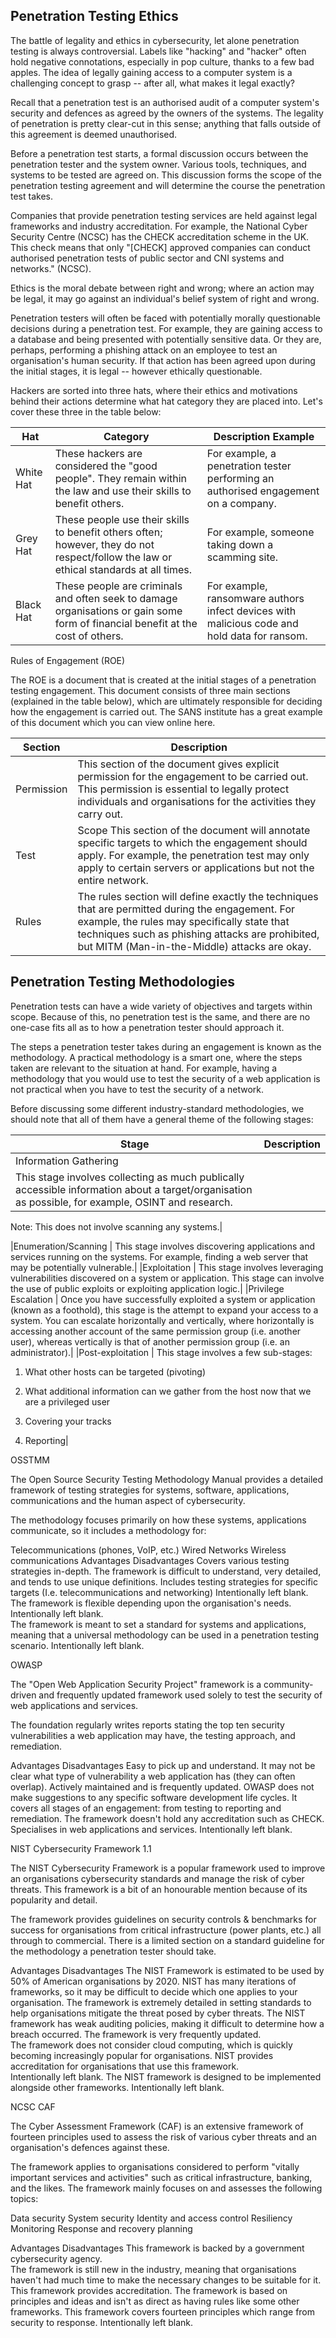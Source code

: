 ## Penetration Testing Ethics
The battle of legality and ethics in cybersecurity, let alone penetration testing is always controversial. Labels like "hacking" and "hacker" often hold negative connotations, especially in pop culture, thanks to a few bad apples. The idea of legally gaining access to a computer system is a challenging concept to grasp -- after all, what makes it legal exactly?

Recall that a penetration test is an authorised audit of a computer system's security and defences as agreed by the owners of the systems. The legality of penetration is pretty clear-cut in this sense; anything that falls outside of this agreement is deemed unauthorised.

Before a penetration test starts, a formal discussion occurs between the penetration tester and the system owner. Various tools, techniques, and systems to be tested are agreed on. This discussion forms the scope of the penetration testing agreement and will determine the course the penetration test takes.

Companies that provide penetration testing services are held against legal frameworks and industry accreditation. For example, the National Cyber Security Centre (NCSC) has the CHECK accreditation scheme in the UK. This check means that only "[CHECK]  approved companies can conduct authorised penetration tests of public sector and CNI systems and networks." (NCSC).

Ethics is the moral debate between right and wrong; where an action may be legal, it may go against an individual's belief system of right and wrong.

Penetration testers will often be faced with potentially morally questionable decisions during a penetration test. For example, they are gaining access to a database and being presented with potentially sensitive data. Or they are, perhaps, performing a phishing attack on an employee to test an organisation's human security. If that action has been agreed upon during the initial stages, it is legal -- however ethically questionable.

Hackers are sorted into three hats, where their ethics and motivations behind their actions determine what hat category they are placed into. Let's cover these three in the table below:

|Hat | Category |	Description	Example |
|----|----------|-----------------------|
|White Hat |	These hackers are considered the "good people". They remain within the law and use their skills to benefit others. |	For example, a penetration tester performing an authorised engagement on a company. |
|Grey Hat |	These people use their skills to benefit others often; however, they do not respect/follow the law or ethical standards at all times. |	For example, someone taking down a scamming site. |
|Black Hat |	These people  are criminals and often seek to damage organisations or gain some form of financial benefit at the cost of others. | 	For example, ransomware authors infect devices with malicious code and hold data for ransom. |

Rules of Engagement (ROE)

The ROE is a document that is created at the initial stages of a penetration testing engagement. This document consists of three main sections (explained in the table below), which are ultimately responsible for deciding how the engagement is carried out. The SANS institute has a great example of this document which you can view online here.

|Section    |	Description |
|----|----------|
|Permission |	This section of the document gives explicit permission for the engagement to be carried out. This permission is essential to legally protect individuals and organisations for the activities they carry out. |
|Test | Scope	This section of the document will annotate specific targets to which the engagement should apply. For example, the penetration test may only apply to certain servers or applications but not the entire network. |
|Rules |	The rules section will define exactly the techniques that are permitted during the engagement. For example, the rules may specifically state that techniques such as phishing attacks are prohibited, but MITM (Man-in-the-Middle) attacks are okay. |


## Penetration Testing Methodologies
Penetration tests can have a wide variety of objectives and targets within scope. Because of this, no penetration test is the same, and there are no one-case fits all as to how a penetration tester should approach it. 

The steps a penetration tester takes during an engagement is known as the methodology. A practical methodology is a smart one, where the steps taken are relevant to the situation at hand. For example, having a methodology that you would use to test the security of a web application is not practical when you have to test the security of a network.



Before discussing some different industry-standard methodologies, we should note that all of them have a general theme of the following stages:



|Stage |	Description |
|----|:----------:|
|Information Gathering	|
|This stage involves collecting as much publically accessible information about a target/organisation as possible, for example, OSINT and research.

Note: This does not involve scanning any systems.|

|Enumeration/Scanning |	This stage involves discovering applications and services running on the systems. For example, finding a web server that may be potentially vulnerable.|
|Exploitation |	This stage involves leveraging vulnerabilities discovered on a system or application. This stage can involve the use of public exploits or exploiting application logic.|
|Privilege Escalation |	Once you have successfully exploited a system or application (known as a foothold), this stage is the attempt to expand your access to a system. You can escalate horizontally and vertically, where horizontally is accessing another account of the same permission group (i.e. another user), whereas vertically is that of another permission group (i.e. an administrator).|
|Post-exploitation	|
This stage involves a few sub-stages:

1. What other hosts can be targeted (pivoting)

2. What additional information can we gather from the host now that we are a privileged user

3.  Covering your tracks

4. Reporting|





OSSTMM





The Open Source Security Testing Methodology Manual provides a detailed framework of testing strategies for systems, software, applications, communications and the human aspect of cybersecurity.



The methodology focuses primarily on how these systems, applications communicate, so it includes a methodology for:

Telecommunications (phones, VoIP, etc.)
Wired Networks
Wireless communications
Advantages	Disadvantages
Covers various testing strategies in-depth.
The framework is difficult to understand, very detailed, and tends to use unique definitions.
Includes testing strategies for specific targets (I.e. telecommunications and networking) 
Intentionally left blank.
The framework is flexible depending upon the organisation's needs.
Intentionally left blank.	
The framework is meant to set a standard for systems and applications, meaning that a universal methodology can be used in a penetration testing scenario.
Intentionally left blank.


OWASP





The "Open Web Application Security Project" framework is a community-driven and frequently updated framework used solely to test the security of web applications and services.



The foundation regularly writes reports stating the top ten security vulnerabilities a web application may have, the testing approach, and remediation.



Advantages	Disadvantages
Easy to pick up and understand.	It may not be clear what type of vulnerability a web application has (they can often overlap).
Actively maintained and is frequently updated.
OWASP does not make suggestions to any specific software development life cycles.
It covers all stages of an engagement: from testing to reporting and remediation.
The framework doesn't hold any accreditation such as CHECK.
Specialises in web applications and services.
Intentionally left blank.



NIST Cybersecurity Framework 1.1





The NIST Cybersecurity Framework is a popular framework used to improve an organisations cybersecurity standards and manage the risk of cyber threats. This framework is a bit of an honourable mention because of its popularity and detail.



The framework provides guidelines on security controls & benchmarks for success for organisations from critical infrastructure (power plants, etc.) all through to commercial.  There is a limited section on a standard guideline for the methodology a penetration tester should take.





Advantages	Disadvantages
The NIST Framework is estimated to be used by 50% of American organisations by 2020.
NIST has many iterations of frameworks, so it may be difficult to decide which one applies to your organisation.
The framework is extremely detailed in setting standards to help organisations mitigate the threat posed by cyber threats.
The NIST framework has weak auditing policies, making it difficult to determine how a breach occurred.
The framework is very frequently updated.	
The framework does not consider cloud computing, which is quickly becoming increasingly popular for organisations.
NIST provides accreditation for organisations that use this framework.	
Intentionally left blank.
The NIST framework is designed to be implemented alongside other frameworks.
Intentionally left blank.


NCSC CAF





The Cyber Assessment Framework (CAF) is an extensive framework of fourteen principles used to assess the risk of various cyber threats and an organisation's defences against these.



The framework applies to organisations considered to perform "vitally important services and activities" such as critical infrastructure, banking, and the likes. The framework mainly focuses on and assesses the following topics:

Data security
System security
Identity and access control
Resiliency
Monitoring
Response and recovery planning


Advantages	Disadvantages
This framework is backed by a government cybersecurity agency.	
The framework is still new in the industry, meaning that organisations haven't had much time to make the necessary changes to be suitable for it.
This framework provides accreditation.
The framework is based on principles and ideas and isn't as direct as having rules like some other frameworks.
This framework covers fourteen principles which range from security to response.
Intentionally left blank.
